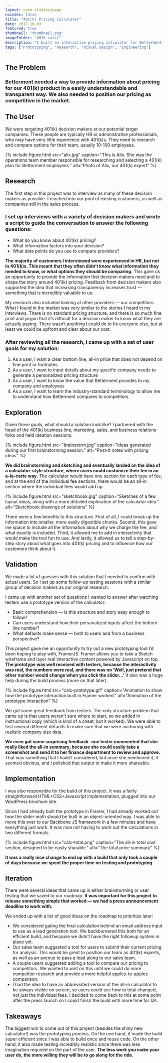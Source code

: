 ```yaml
---
layout: case-studies/page
noindex: false
title: "401(k) Pricing Calculator"
date: 2017-10-03
featured: true
thumbnail: "thumbnail.png"
imageFolder: "401k-calc/"
description: "I built an interactive pricing calculator for Betterment's 401(k) platform that allowed potential customers to both see a transparent price quote and compare our pricing to other providers in the 401(k) space."
tags: ["Prototyping", "Research", "Visual Design", "Engineering"]
---
```


## The Problem
### Betterment needed a way to provide information about pricing for our 401(k) product in a easily understandable and transparent way. We also needed to position our pricing as competitive in the market.

## The User
We were targeting 401(k) decision makers at our potential target companies. These people are typically HR or administrative professionals, who may have very little experience with 401(k)s. They need to research and compare options for their team, usually 10-100 employees.

{% include figure.html src="alix.jpg" caption="This is Alix. She was the operations team member responsible for researching and selecting a 401(k) plan for Betterment employees." alt="Photo of Alix, our 401(k) expert" %}

## Research
The first step in this project was to interview as many of these decision makers as possible. I reached into our pool of existing customers, as well as companies still in the sales process.

### I set up interviews with a variety of decision makers and wrote a script to guide the conversation to answer the following questions:
* What do you know about 401(k) pricing?
* What information factors into your decision?
* What data points do you use to compare providers?

**The majority of customers I interviewed were experienced in HR, but not in 401(k)s. This meant that they often didn’t know what information they needed to know, or what options they should be comparing.** This gave us an opportunity to provide the information that decision makers need and to shape the story around 401(k) pricing. Feedback from decision makers also supported the idea that increasing transparency increases trust — something that is incredibly valuable to us.

My research also included looking at other providers — our competitors. What I found in the market was very similar to the stories I heard in my interviews. There is no standard pricing structure, and there is so much fine print and jargon that it’s difficult for a decision maker to know what they are actually paying. There wasn’t anything I could do to fix everyone else, but at least we could be upfront and clear about our cost.

### After reviewing all the research, I came up with a set of user goals for my solution:
1. As a user, I want a clear bottom line, all-in price that does not depend on fine print or footnotes
2. As a user, I want to input details about my specific company needs to generate a personalized pricing structure
3. As a user, I want to know the value that Betterment provides to my company and employees
4. As a user, I want to learn the industry-standard terminology to allow me to understand how Betterment compares to competitors

## Exploration
Given these goals, what should a solution look like? I partnered with the head of the 401(k) business line, marketing, sales, and business relations folks and held ideation sessions.

{% include figure.html src="brainstorm.jpg" caption="Ideas generated during our first brainstorming session." alt="Post-it notes with pricing ideas" %}

**We did brainstorming and sketching and eventually landed on the idea of a calculator-style structure, where users could customize their fee in an a-la-carte way.**  The calculator would have one section for each type of fee, and at the end of the individual fee sections, there would be an all-in section where the individual fees would add up.

{% include figure.html src="sketchbook.jpg" caption="Sketches of a few layout ideas, along with a more detailed exploration of the calculator idea." alt="Sketchbook drawings of solutions" %}

There were a few benefits to this structure. First of all, I could break up the information into smaller, more easily digestible chunks. Second, this gave me space to include all the information about why we charge the fee, and what exactly is included. Third, it allowed me to add in interactivity that would make the tool fun to use. And lastly, it allowed us to tell a step-by-step story about what goes into 401(k) pricing and to influence how our customers think about it.

## Validation
We made a lot of guesses with this solution that I needed to confirm with actual users. So I set up some follow-up testing sessions with a similar group of decision makers as our original research.

I came up with another set of questions I wanted to answer after watching testers use a prototype version of the calculator:

* Basic comprehension — is this structure and story easy enough to follow?
* Can users understand how their personalized inputs affect the bottom line number?
* What defaults make sense — both to users and from a business perspective?

This project gave me an opportunity to try out a new prototyping tool I’d been hoping to play with, FramerJS. Framer allows you to take a Sketch wireframe and layer real interactive content powered by Javascript on top. **The prototype was well received with testers, because the interactivity was real, the numbers were real, and there was no ‘Well, just pretend that other number would change when you click the slider…’** It also was a huge help during the build process (more on that later).

{% include figure.html src="calc-prototype.gif" caption="Animation to show how the prototype interaction built in Framer worked." alt="Animation of the prototype interaction" %}

We got some great feedback from testers. The only structure problem that came up is that users weren’t sure where to start, so we added in instructional copy (which is kind of a cheat, but it worked). We were able to test several different defaults to make sure that we were anchoring with realistic company size data.

**We even got some surprising feedback- one tester commented that she really liked the all-in summary, because she could easily take a screenshot and send it to her finance department to review and approve.** That was something that I hadn’t considered, but once she mentioned it, it seemed obvious, and I polished that output to make it more shareable.

## Implementation
I was also responsible for the build of this project. It was a fairly straightforward HTML+CSS+Javascript implementation, plugged into our WordPress brochure site.

Since I had already built the prototype in Framer, I had already worked out how the slider math should be built in an object-oriented way. I was able to move this over to our Backbone JS framework in a few minutes and have everything just work. It was nice not having to work out the calculations in two different formats.


{% include figure.html src="calc-total.png" caption="The all-in total cost section, designed to be easily sharable." alt="The total price summary" %}

**It was a really nice change to end up with a build that only took a couple of days because we spent the proper time on testing and prototyping.**

## Iteration
There were several ideas that came up in either brainstorming or user testing that we saved to our roadmap. **It was important for this project to release something simple that worked — we had a press announcement deadline to work with.**

We ended up with a list of good ideas on the roadmap to prioritize later:

* We considered gating the final calculation behind an email address input to use as a lead generation tool. We backburnered this both for an efficient build, and because we didn’t have the right followup system in place yet.
* Our sales team suggested a tool for users to submit their current pricing for analysis. This would be great to position our team as 401(k) experts, as well as an avenue to pass a lead along to our sales team.
* A couple users suggested adding a tool to compare our pricing to competitors. We wanted to wait on this until we could do more competitor research and provide a more helpful apples-to-apples comparison.
* I had the idea to have an abbreviated version of the all-in calculator to be always visible on screen, so users could see how to total changed, not just the individual fees. I decided to come back to this at some point after the press launch so I could finish the build with more time for QA.

## Takeaways
The biggest win to come out of this project (besides the shiny new calculator!) was the prototyping process. On the one hand, it made the build super efficient since I was able to build once and reuse code. On the other hand, it also made testing incredibly realistic since there was less imagination required on the part of the user. **The less work you make your user do, the more willing they will be to go along for the ride.**

